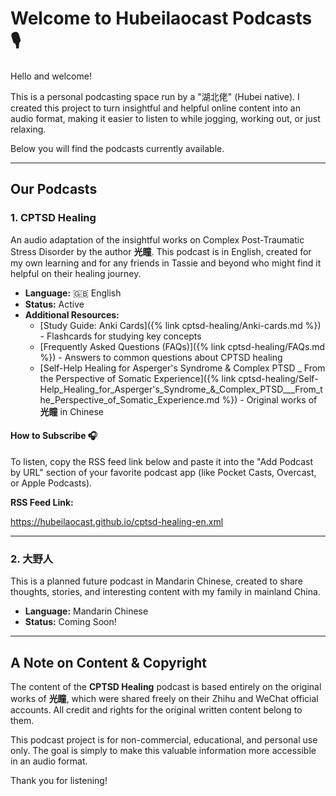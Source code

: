 # Welcome to Hubeilaocast Podcasts 🎙️

Hello and welcome!

This is a personal podcasting space run by a "湖北佬" (Hubei native). I created this project to turn insightful and helpful online content into an audio format, making it easier to listen to while jogging, working out, or just relaxing.

Below you will find the podcasts currently available.

---

## Our Podcasts

### 1. CPTSD Healing

An audio adaptation of the insightful works on Complex Post-Traumatic Stress Disorder by the author **光瞳**. This podcast is in English, created for my own learning and for any friends in Tassie and beyond who might find it helpful on their healing journey.

* **Language:** 🇬🇧 English
* **Status:** Active
* **Additional Resources:**
  * [Study Guide: Anki Cards]({% link cptsd-healing/Anki-cards.md %}) - Flashcards for studying key concepts
  * [Frequently Asked Questions (FAQs)]({% link cptsd-healing/FAQs.md %}) - Answers to common questions about CPTSD healing
  * [Self-Help Healing for Asperger's Syndrome & Complex PTSD _ From the Perspective of Somatic Experience]({% link cptsd-healing/Self-Help_Healing_for_Asperger's_Syndrome_&_Complex_PTSD___From_the_Perspective_of_Somatic_Experience.md %}) - Original works of **光瞳** in Chinese

#### **How to Subscribe 🎧**

To listen, copy the RSS feed link below and paste it into the "Add Podcast by URL" section of your favorite podcast app (like Pocket Casts, Overcast, or Apple Podcasts).

**RSS Feed Link:**

https://hubeilaocast.github.io/cptsd-healing-en.xml


---

### 2. 大野人

This is a planned future podcast in Mandarin Chinese, created to share thoughts, stories, and interesting content with my family in mainland China.

* **Language:** Mandarin Chinese
* **Status:** Coming Soon!

---

## A Note on Content & Copyright

The content of the **CPTSD Healing** podcast is based entirely on the original works of **光瞳**, which were shared freely on their Zhihu and WeChat official accounts. All credit and rights for the original written content belong to them.

This podcast project is for non-commercial, educational, and personal use only. The goal is simply to make this valuable information more accessible in an audio format.

Thank you for listening!